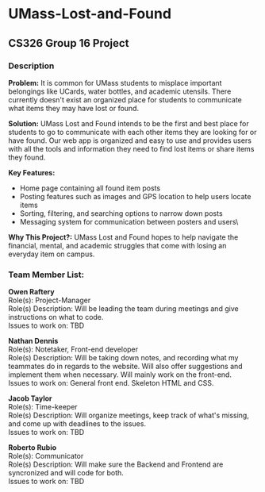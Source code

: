 # UMass-Lost-and-Found
## CS326 Group 16 Project

### Description
**Problem:** It is common for UMass students to misplace important belongings like UCards, water bottles, and academic utensils. There currently doesn't exist an organized place for students to communicate what items they may have lost or found.

**Solution:** UMass Lost and Found intends to be the first and best place for students to go to communicate with each other items they are looking for or have found. Our web app is organized and easy to use and provides users with all the tools and information they need to find lost items or share items they found.

**Key Features:**
 - Home page containing all found item posts
 - Posting features such as images and GPS location to help users locate items
 - Sorting, filtering, and searching options to narrow down posts
 - Messaging system for communication between posters and users\

**Why This Project?:** UMass Lost and Found hopes to help navigate the financial, mental, and academic struggles that come with losing an everyday item on campus.

### Team Member List:
**Owen Raftery**\
Role(s): Project-Manager\
Role(s) Description: Will be leading the team during meetings and give instructions on what to code. \
Issues to work on: TBD

**Nathan Dennis**\
Role(s): Notetaker, Front-end developer\
Role(s) Description: Will be taking down notes, and recording what my teammates do in regards to the website. Will also offer suggestions and implement them when necessary. Will mainly work on the front-end.\
Issues to work on: General front end. Skeleton HTML and CSS.

**Jacob Taylor**\
Role(s): Time-keeper\
Role(s) Description: Will organize meetings, keep track of what's missing, and come up with deadlines to the issues. \
Issues to work on: TBD

**Roberto Rubio**\
Role(s): Communicator\
Role(s) Description: Will make sure the Backend and Frontend are syncronized and will code for both. \
Issues to work on: TBD
